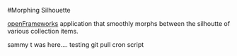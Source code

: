 #Morphing Silhouette 

[openFrameworks](http://openframeworks.cc/) application that smoothly morphs between the silhoutte of various collection items. 

sammy t was here.... testing git pull cron script
